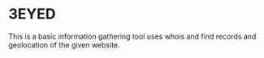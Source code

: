 # 3EYED
 This is a basic information gathering tool uses whois and find records and geolocation of the given website.

